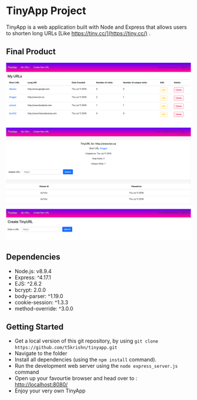 # TinyApp Project

TinyApp is a web application built with Node and Express that allows users to shorten long URLs [Like https://tiny.cc/](https://tiny.cc/)
.

## Final Product

!["Screenshot of List of URLs"](https://github.com/t5krishn/tinyapp/blob/master/docs/urls_page.png?raw=true)
!["Screenshot of a Specific URL page"](https://github.com/t5krishn/tinyapp/blob/master/docs/specific_url_page.png?raw=true)
!["Screenshot of Create a URL page"](https://github.com/t5krishn/tinyapp/blob/master/docs/create_url_page.png?raw=true)

## Dependencies

- Node.js: v8.9.4
- Express: ^4.17.1
- EJS: ^2.6.2
- bcrypt: 2.0.0
- body-parser: ^1.19.0
- cookie-session: ^1.3.3
- method-override: ^3.0.0

## Getting Started

- Get a local version of this git repository, by using `git clone https://github.com/t5krishn/tinyapp.git`
- Navigate to the folder
- Install all dependencies (using the `npm install` command).
- Run the development web server using the `node express_server.js` command
- Open up your favourtie browser and head over to : [http://localhost:8080/](http://localhost:8080/)
- Enjoy your very own TinyApp
